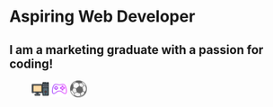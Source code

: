 # Aspiring Web Developer

## I am a marketing graduate with a passion for coding!


<!--![computer logo](computer.png)-->
<figure>
  <div> <img src="computer.png" width=30 height=30> <img src="controller.png" width=30 height=30> <img src="ball.png" width=30 height=30> </div>
</figure>


<!--
**gtouf7/gtouf7** is a ✨ _special_ ✨ repository because its `README.md` (this file) appears on your GitHub profile.

Here are some ideas to get you started:

- 🔭 I’m currently working on ...
- 🌱 I’m currently learning ...
- 👯 I’m looking to collaborate on ...
- 🤔 I’m looking for help with ...
- 💬 Ask me about ...
- 📫 How to reach me: ...
- 😄 Pronouns: ...
- ⚡ Fun fact: ...
-->
